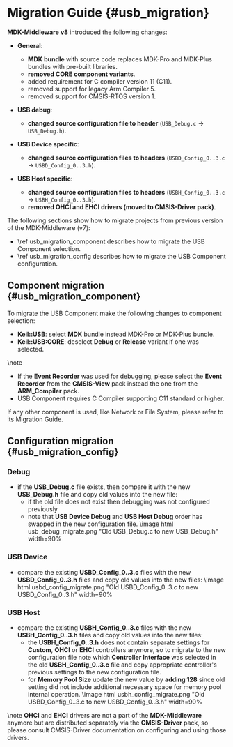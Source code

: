 # Migration Guide {#usb_migration}

**MDK-Middleware v8** introduced the following changes:

- **General**:
  - **MDK bundle** with source code replaces MDK-Pro and MDK-Plus bundles with pre-built libraries.
  - **removed CORE component variants**.
  - added requirement for C compiler version 11 (C11).
  - removed support for legacy Arm Compiler 5.
  - removed support for CMSIS-RTOS version 1.

- **USB debug**:
  - **changed source configuration file to header** (`USB_Debug.c` -> `USB_Debug.h`).

- **USB Device specific**:
  - **changed source configuration files to headers** (`USBD_Config_0..3.c` -> `USBD_Config_0..3.h`).

- **USB Host specific**:
  - **changed source configuration files to headers** (`USBH_Config_0..3.c` -> `USBH_Config_0..3.h`).
  - **removed OHCI and EHCI drivers (moved to CMSIS-Driver pack)**.

The following sections show how to migrate projects from previous version of the MDK-Middleware (v7):

- \ref usb_migration_component describes how to migrate the USB Component selection.
- \ref usb_migration_config describes how to migrate the USB Component configuration.

## Component migration {#usb_migration_component}

To migrate the USB Component make the following changes to component selection:

- **Keil::USB**: select **MDK** bundle instead MDK-Pro or MDK-Plus bundle.
- **Keil::USB:CORE**: deselect **Debug** or **Release** variant if one was selected.

\note
- If the **Event Recorder** was used for debugging, please select the **Event Recorder** from the **CMSIS-View** pack instead
  the one from the **ARM_Compiler** pack.
- USB Component requires C Compiler supporting C11 standard or higher.

If any other component is used, like Network or File System, please refer to its Migration Guide.

## Configuration migration {#usb_migration_config}

### Debug

- if the **USB_Debug.c** file exists, then compare it with the new **USB_Debug.h** file and copy
  old values into the new file:
  - if the old file does not exist then debugging was not configured previously
  - note that **USB Device Debug** and **USB Host Debug** order has swapped in the new configuration file.
  \image html usb_debug_migrate.png "Old USB_Debug.c to new USB_Debug.h" width=90%

### USB Device

- compare the existing **USBD_Config_0..3.c** files with the new **USBD_Config_0..3.h** files and copy
  old values into the new files:
  \image html usbd_config_migrate.png "Old USBD_Config_0..3.c to new USBD_Config_0..3.h" width=90%

### USB Host

- compare the existing **USBH_Config_0..3.c** files with the new **USBH_Config_0..3.h** files and copy
  old values into the new files:
  - the **USBH_Config_0..3.h** does not contain separate settings for **Custom**, **OHCI** or **EHCI**
    controllers anymore, so to migrate to the new configuration file note which **Controller Interface**
    was selected in the old **USBH_Config_0..3.c** file and copy appropriate controller's previous settings
    to the new configuration file.
  - for **Memory Pool Size** update the new value by **adding 128** since old setting did not include
    additional necessary space for memory pool internal operation.
  \image html usbh_config_migrate.png "Old USBD_Config_0..3.c to new USBD_Config_0..3.h" width=90%

\note **OHCI** and **EHCI** drivers are not a part of the **MDK-Middleware** anymore but are distributed separately
      via the **CMSIS-Driver** pack, so please consult CMSIS-Driver documentation on configuring and using those drivers.
